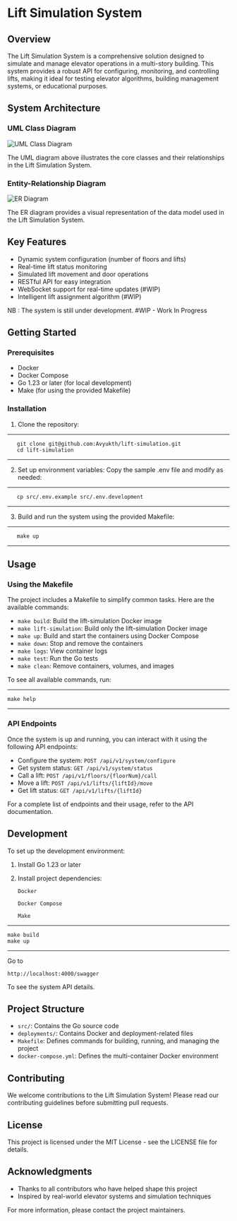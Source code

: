 # Lift Simulation System

## Overview

The Lift Simulation System is a comprehensive solution designed to simulate and manage elevator operations in a multi-story building. This system provides a robust API for configuring, monitoring, and controlling lifts, making it ideal for testing elevator algorithms, building management systems, or educational purposes.

## System Architecture

### UML Class Diagram

<img src="./artifacts/uml-dig.png" alt="UML Class Diagram " />

The UML diagram above illustrates the core classes and their relationships in the Lift Simulation System.

### Entity-Relationship Diagram

<img src="./artifacts/er-dig.png" alt="ER Diagram" />

The ER diagram provides a visual representation of the data model used in the Lift Simulation System.

## Key Features

- Dynamic system configuration (number of floors and lifts)
- Real-time lift status monitoring
- Simulated lift movement and door operations
- RESTful API for easy integration
- WebSocket support for real-time updates (#WIP)
- Intelligent lift assignment algorithm (#WIP)

NB : The system is still under development. #WIP - Work In Progress

## Getting Started

### Prerequisites

- Docker
- Docker Compose
- Go 1.23 or later (for local development)
- Make (for using the provided Makefile)

### Installation

1. Clone the repository:

---

```
   git clone git@github.com:Avyukth/lift-simulation.git
   cd lift-simulation
```

---

2. Set up environment variables:
   Copy the sample .env file and modify as needed:

---

```
   cp src/.env.example src/.env.development
```

---

3. Build and run the system using the provided Makefile:

---

```
   make up
```

---

## Usage

### Using the Makefile

The project includes a Makefile to simplify common tasks. Here are the available commands:

- `make build`: Build the lift-simulation Docker image
- `make lift-simulation`: Build only the lift-simulation Docker image
- `make up`: Build and start the containers using Docker Compose
- `make down`: Stop and remove the containers
- `make logs`: View container logs
- `make test`: Run the Go tests
- `make clean`: Remove containers, volumes, and images

To see all available commands, run:

---

```
make help
```

---

### API Endpoints

Once the system is up and running, you can interact with it using the following API endpoints:

- Configure the system: `POST /api/v1/system/configure`
- Get system status: `GET /api/v1/system/status`
- Call a lift: `POST /api/v1/floors/{floorNum}/call`
- Move a lift: `POST /api/v1/lifts/{liftId}/move`
- Get lift status: `GET /api/v1/lifts/{liftId}`

For a complete list of endpoints and their usage, refer to the API documentation.

## Development

To set up the development environment:

1. Install Go 1.23 or later
2. Install project dependencies:

   `Docker`

   `Docker Compose`

   `Make`

---

```
make build
make up
```

---

Go to

`http://localhost:4000/swagger`

To see the system API details.

## Project Structure

- `src/`: Contains the Go source code
- `deployments/`: Contains Docker and deployment-related files
- `Makefile`: Defines commands for building, running, and managing the project
- `docker-compose.yml`: Defines the multi-container Docker environment

## Contributing

We welcome contributions to the Lift Simulation System! Please read our contributing guidelines before submitting pull requests.

## License

This project is licensed under the MIT License - see the LICENSE file for details.

## Acknowledgments

- Thanks to all contributors who have helped shape this project
- Inspired by real-world elevator systems and simulation techniques

For more information, please contact the project maintainers.
